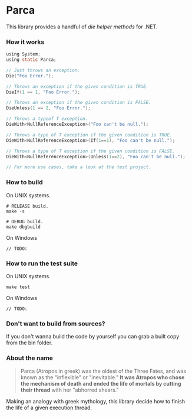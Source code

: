 # Parca
This library provides a handful of *die helper methods* for .NET.

### How it works

```c
using System;
using static Parca;

// Just throws an exception.
Die("Foo Error.");

// Throws an exception if the given condition is TRUE.
DieIf(1 == 1, "Foo Error.");

// Throws an exception if the given condition is FALSE.
DieUnless(1 == 2, "Foo Error.");

// Throws a typeof T exception.
DieWith<NullReferenceException>("Foo can't be null.");

// Throws a type of T exception if the given condition is TRUE.
DieWith<NullReferenceException>(If(1==1), "Foo can't be null.");

// Throws a type of T exception if the given condition is FALSE.
DieWith<NullReferenceException>(Unless(1==2), "Foo can't be null.");

// For more use cases, take a look at the test project.
```


### How to build
On UNIX systems.
```
# RELEASE build.
make -s

# DEBUG build.
make dbgbuild
```

On Windows
```
// TODO:
```

### How to run the test suite
On UNIX systems.
```
make test
```

On Windows
```
// TODO:
```

### Don't want to build from sources?
If you don't wanna build the code by yourself you can grab a built copy from the bin folder.


### About the name
> Parca (Atropos in greek) was the oldest of the Three Fates, and was known as the "inflexible" or "inevitable." 
**It was Atropos who chose the mechanism of death and ended the life of mortals by cutting their thread** 
with her "abhorred shears."

Making an analogy with greek mythology, this library decide how to finish the life  of a given execution thread.
